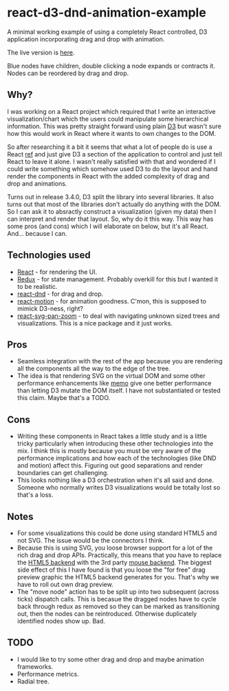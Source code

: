 # react-d3-dnd-animation-example

A minimal working example of using a completely React controlled, D3 application incorporating drag and drop with animation.

The live version is [here](https://raypendergraph.github.io/react-d3-dnd-animation-example/).

Blue nodes have children, double clicking a node expands or contracts it. Nodes
can be reordered by drag and drop.

## Why?

I was working on a React project which required that I write an interactive visualization/chart which the users could manipulate some hierarchical information. This was pretty straight forward using plain [D3](https://d3js.org/) but wasn't sure how this would work in React where it wants to own changes to the DOM.

So after researching it a bit it seems that what a lot of people do is use a React [ref](https://reactjs.org/docs/refs-and-the-dom.html) and just give D3 a section of the application to control and just tell React to leave it alone. I wasn't really satisfied with that and wondered if I could write something which somehow used D3 to do the layout and hand render the components in React with the added complexity of drag and drop and animations.

Turns out in release 3.4.0, D3 split the library into several libraries. It also turns out that most of the libraries don't actually do anything with the DOM. So I can ask it to absractly construct a visualization (given my data) then I can interpret and render that layout. So, why do it this way. This way has some pros (and cons) which I will elaborate on below, but it's all React. And... because I can.

## Technologies used

- [React](https://reactjs.org) - for rendering the UI.
- [Redux](https://redux.js.org) - for state management. Probably overkill for this but I wanted it to be realistic.
- [react-dnd](https://github.com/react-dnd/react-dnd) - for drag and drop.
- [react-motion](https://github.com/chenglou/react-motion) - for animation goodness. C'mon, this is supposed to mimick D3-ness, right?
- [react-svg-pan-zoom](https://github.com/chrvadala/react-svg-pan-zoom) - to deal with navigating unknown sized trees and visualizations. This is a nice package and it just works.

## Pros

- Seamless integration with the rest of the app because you are rendering all the components all the way to the edge of the tree.
- The idea is that rendering SVG on the virtual DOM and some other performance enhancements like [memo](https://reactjs.org/docs/react-api.html#reactmemo) give one better performance than letting D3 mutate the DOM itself. I have not substantiated or tested this claim. Maybe that's a TODO.

## Cons

- Writing these components in React takes a little study and is a little tricky particularly when introducing these other technologies into the mix. I think this is mostly because you must be very aware of the performance implications and how each of the technologies (like DND and motion) affect this. Figuring out good separations and render boundaries can get challenging.
- This looks nothing like a D3 orchestration when it's all said and done. Someone who normally writes D3 visualizations would be totally lost so that's a loss.

## Notes

- For some visualizations this could be done using standard HTML5 and not SVG. The issue would be the connectors I think.
- Because this is using SVG, you loose browser support for a lot of the rich drag and drop APIs. Practically, this means that you have to replace the [HTML5 backend](https://react-dnd.github.io/react-dnd/docs/backends/html5) with the 3rd party [mouse backend](https://github.com/zyzo/react-dnd-mouse-backend). The biggest side effect of this I have found is that you loose the "for free" drag preview graphic the HTML5 backend generates for you. That's why we have to roll out own drag preview.
- The "move node" action has to be split up into two subsequent (across ticks) dispatch calls. This is becasue the dragged nodes have to cycle back through redux as removed so they can be marked as transitioning out, then the nodes can be reintroduced. Otherwise duplicately identified nodes show up. Bad.

## TODO

- I would like to try some other drag and drop and maybe animation frameworks.
- Performance metrics.
- Radial tree.
